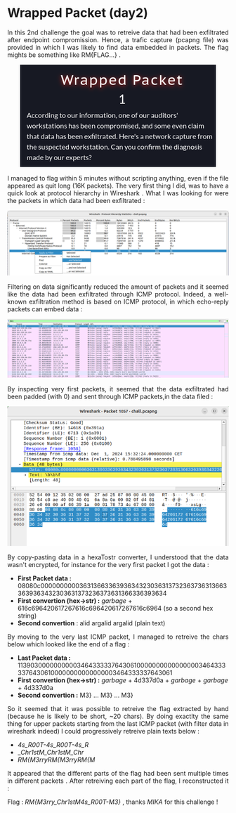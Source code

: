 # Wrapped Packet (day2)
<p align="justify"> In this 2nd challenge the goal was to retreive data that had been exfiltrated after endpoint compromission. Hence, a trafic capture (pcapng file) was provided in which I was likely to find data embedded in packets. The flag mights be something like RM{FLAG...} . </p>

<p align="center">
  <img src="Screenshots/S1.png" alt="Desc">
</p>

<p align="justify">I managed to flag within 5 minutes without scripting anything, even if the file appeared as quit long (16K packets). The very first thing I did, was to have a quick look at protocol hierarchy in Wireshark . What I was looking for were the packets in which data had been exfiltrated : </p>

<p align="center">
  <img src="Screenshots/S2.png" alt="Desc">
</p>

<p align="justify">Filtering on data significantly reduced the amount of packets and it seemed like the data had been exfiltrated through ICMP protocol. Indeed, a well-known exfiltration method is based on ICMP protocol, in which echo-reply packets can embed data : </p>

<p align="center">
  <img src="Screenshots/S3.png" alt="Desc">
</p>

<p align="justify">By inspecting very first packets, it seemed that the data exfiltrated had been padded (with 0) and sent through ICMP packets,in the data filed : </p>

<p align="center">
  <img src="Screenshots/S4.png" alt="Desc">
</p>

<p align="justify"> By copy-pasting data in a hexaTostr converter, I understood that the data wasn't encrypted, for instance for the very first packet I got the data : </p>

- **First Packet data :** 08080c000000000036313663363936343230363137323637363136633639363432303631373236373631366336393634
- **First convertion (hex->str) :** _garbage_ + 616c696420617267616c696420617267616c6964 (so a second hex string)
- **Second convertion** : alid argalid argalid (plain text)
  
<p align="justify">By moving to the very last ICMP packet, I managed to retreive the chars below which looked like the end of a flag : </p>

- **Last Packet data :** 113903000000000034643333376430610000000000000000346433333764306100000000000000003464333337643061
- **First convertion (hex->str) :** _garbage_ + 4d337d0a + _garbage_ + _garbage_ + 4d337d0a
- **Second convertion :** M3} ... M3} ... M3}

<p align="justify">So it seemed that it was possible to retreive the flag extracted by hand (because he is likely to be short, ~20 chars). By doing exactlty the same thing for upper packets starting from the last ICMP packet (with filter data in wireshark indeed) I could progressively retreive plain texts below : </p>

- _4s_R00T-4s_R00T-4s_R_
- __Chr1stM_Chr1stM_Chr_
- _RM{M3rryRM{M3rryRM{M_

<p align="justify">It appeared that the different parts of the flag had been sent multiple times in different packets . After retreiving each part of the flag, I reconstructed it : </p>

Flag : _RM{M3rry_Chr1stM4s_R00T-M3}_ , thanks _MIKA_ for this challenge !
 


